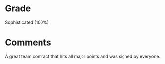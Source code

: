 # Grade

Sophisticated (100%)

# Comments

A great team contract that hits all major points and was signed by everyone.